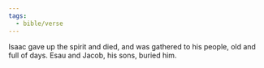 ```yaml
---
tags:
  - bible/verse
---
```

Isaac gave up the spirit and died, and was gathered to his people, old and full of days. Esau and Jacob, his sons, buried him.